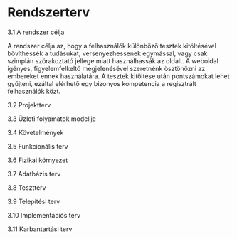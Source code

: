 # Rendszerterv

3.1 A rendszer célja

A rendszer célja az, hogy a felhasználók különböző tesztek kitöltésével bővíthessék a tudásukat, versenyezhessenek egymással, vagy csak szimplán szórakoztató jellege miatt használhassák az oldalt. A weboldal igényes, figyelemfelkeltő megjelenésével szeretnénk ösztönözni az embereket ennek használatára. A tesztek kitöltése után pontszámokat lehet gyűjteni, ezáltal elérhető egy bizonyos kompetencia a regisztrált felhasználók közt.

3.2 Projektterv

3.3 Üzleti folyamatok modellje

3.4 Követelmények

3.5 Funkcionális terv

3.6 Fizikai környezet

3.7 Adatbázis terv

3.8 Tesztterv

3.9 Telepítési terv

3.10 Implementációs terv

3.11 Karbantartási terv
